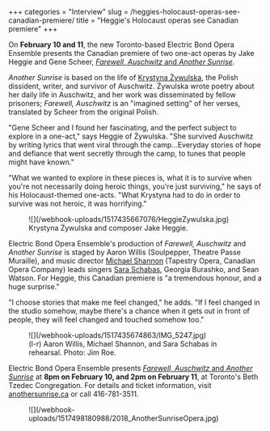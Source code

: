 +++
categories = "Interview"
slug = /heggies-holocaust-operas-see-canadian-premiere/
title = "Heggie&#039;s Holocaust operas see Canadian premiere"
+++

On **February 10 and 11**, the new Toronto-based Electric Bond Opera Ensemble presents the Canadian premiere of two one-act operas by Jake Heggie and Gene Scheer, [*Farewell, Auschwitz* and *Another Sunrise*](https://www.beth-tzedec.org/page/hub/category/event-another-sunrise-farewell-auschwitz-opera).

*Another Sunrise* is based on the life of [Krystyna Żywulska](http://holocaustmusic.ort.org/places/camps/death-camps/auschwitz/zywulska-krystyna/), the Polish dissident, writer, and survivor of Auschwitz. Żywulska wrote poetry about her daily life in Auschwitz, and her work was disseminated by fellow prisoners; *Farewell, Auschwitz* is an "imagined setting" of her verses, translated by Scheer from the original Polish.

"Gene Scheer and I found her fascinating, and the perfect subject to explore in a one-act," says Heggie of Żywulska. "She survived Auschwitz by writing lyrics that went viral through the camp...Everyday stories of hope and defiance that went secretly through the camp, to tunes that people might have known." 

"What we wanted to explore in these pieces is, what it is to survive when you're not necessarily doing heroic things, you're just surviving," he says of his Holocaust-themed one-acts. "What Krystyna had to do in order to survive was not heroic, it was horrifying." 

<figure data-type="image">
![](/webhook-uploads/1517435667076/HeggieZywulska.jpg)
<figcaption>Krystyna Żywulska and composer Jake Heggie.</figcaption>
</figure>

Electric Bond Opera Ensemble's production of *Farewell, Auschwitz* and *Another Sunrise* is staged by Aaron Willis (Soulpepper, Theatre Passe Muraille), and music director [Michael Shannon](/michael-shannon-the-opera-pianist/) (Tapestry Opera, Canadian Opera Company) leads singers [Sara Schabas](/spotlight-on-sara-schabas/), Georgia Burashko, and Sean Watson. For Heggie, this Canadian premiere is "a tremendous honour, and a huge surprise."

"I choose stories that make me feel changed," he adds. "If I feel changed in the studio somehow, maybe there's a chance when it gets out in front of people, they will feel changed and touched somehow too."

<figure data-type="image">
![](/webhook-uploads/1517435674863/IMG_5247.jpg)
<figcaption>(l-r) Aaron Willis, Michael Shannon, and Sara Schabas in rehearsal. Photo: Jim Roe.</figcaption>
</figure>

Electric Bond Opera Ensemble presents [*Farewell, Auschwitz* and *Another Sunrise*](https://www.beth-tzedec.org/page/hub/category/event-another-sunrise-farewell-auschwitz-opera) at **8pm on February 10, and 2pm on February 11**, at Toronto's Beth Tzedec Congregation. For details and ticket information, visit [anothersunrise.ca](https://www.beth-tzedec.org/page/hub/category/event-another-sunrise-farewell-auschwitz-opera) or call 416-781-3511.

<figure data-type="image">
![](/webhook-uploads/1517498180988/2018_AnotherSunriseOpera.jpg)
</figure>
